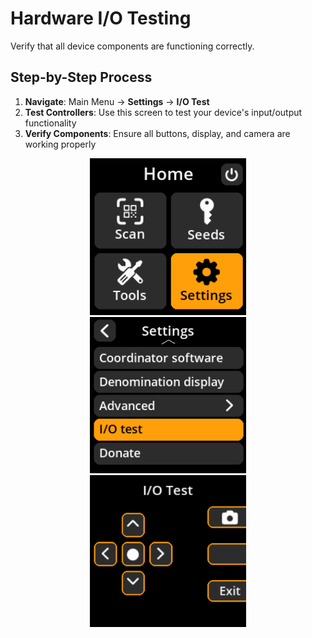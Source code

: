 # Hardware I/O Testing

Verify that all device components are functioning correctly.

## Step-by-Step Process

1. **Navigate**: Main Menu → **Settings** → **I/O Test**
2. **Test Controllers**: Use this screen to test your device's input/output functionality
3. **Verify Components**: Ensure all buttons, display, and camera are working properly

<div align="center">
     <img src="images/HomeScreenSettingsSelectView.png" alt="Settings selection menu" width="250"/>
</div>

<div align="center">
     <img src="images/SettingsMainMenuInputOutputSelectView.png" alt="I/O selection menu" width="250"/>
</div>

<div align="center">
     <img src="images/SettingsEntryUpdateSelectionView_io_test.png" alt="I/O testing interface" width="250"/>
</div>